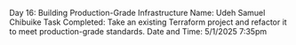 Day 16: Building Production-Grade Infrastructure
Name: Udeh Samuel Chibuike
Task Completed: Take an existing Terraform project and refactor it to meet production-grade standards.
Date and Time: 5/1/2025 7:35pm
